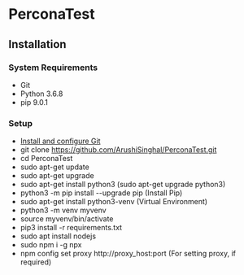 # PerconaTest

## Installation

### System Requirements

* Git
* Python 3.6.8
* pip 9.0.1


### Setup
* [Install and configure Git](https://www.linode.com/docs/development/version-control/how-to-install-git-and-clone-a-github-repository/)
* git clone https://github.com/ArushiSinghal/PerconaTest.git
* cd PerconaTest
* sudo apt-get update
* sudo apt-get upgrade
* sudo apt-get install python3 (sudo apt-get upgrade python3)
* python3 -m pip install --upgrade pip (Install Pip)
* sudo apt-get install python3-venv (Virtual Environment)
* python3 -m venv myvenv
* source myvenv/bin/activate
* pip3 install -r requirements.txt
* sudo apt install nodejs
* sudo npm i -g npx
* npm config set proxy http://proxy_host:port (For setting proxy, if required)


